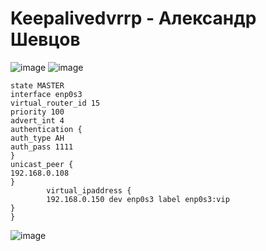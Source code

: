 # Keepalivedvrrp - Александр Шевцов
![image](https://user-images.githubusercontent.com/25949605/234556082-6876731c-8e65-4434-aff5-df3798a307f9.png)
![image](https://user-images.githubusercontent.com/25949605/234641194-744214cd-4bb8-409d-a1d0-6066feed905c.png)

```vrrp_instance test_ip {
state MASTER
interface enp0s3
virtual_router_id 15
priority 100
advert_int 4
authentication {
auth_type AH
auth_pass 1111
}
unicast_peer {
192.168.0.108
}
        virtual_ipaddress {
        192.168.0.150 dev enp0s3 label enp0s3:vip
}
}
```
![image](https://user-images.githubusercontent.com/25949605/234643195-4fe4162b-5c12-4365-88c9-178c6f9177ff.png)

